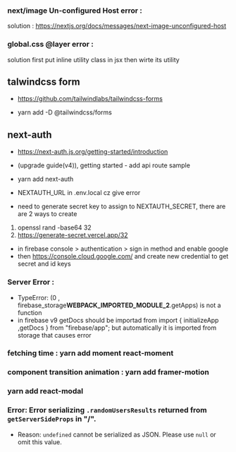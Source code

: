 ### next/image Un-configured Host error :

solution : https://nextjs.org/docs/messages/next-image-unconfigured-host

### global.css @layer error :

solution first put inline utility class in jsx then wirte its utility

## talwindcss form

- https://github.com/tailwindlabs/tailwindcss-forms

- yarn add -D @tailwindcss/forms

## next-auth

- https://next-auth.js.org/getting-started/introduction

- (upgrade guide(v4)), getting started - add api route sample

- yarn add next-auth

- NEXTAUTH_URL in .env.local cz give error

- need to generate secret key to assign to NEXTAUTH_SECRET, there are are 2 ways to create

1. openssl rand -base64 32
2. https://generate-secret.vercel.app/32

- in firebase console > authentication > sign in method and enable google
- then https://console.cloud.google.com/ and create new credential to get secret and id keys

### Server Error :

- TypeError: (0 , firebase_storage**WEBPACK_IMPORTED_MODULE_2**.getApps) is not a function
- in firebase v9 getDocs should be importad from import { initializeApp ,getDocs } from "firebase/app"; but automatically it is imported from storage that causes error

### fetching time : yarn add moment react-moment

### component transition animation : yarn add framer-motion

### yarn add react-modal

### Error: Error serializing `.randomUsersResults` returned from `getServerSideProps` in "/".

- Reason: `undefined` cannot be serialized as JSON. Please use `null` or omit this value.
